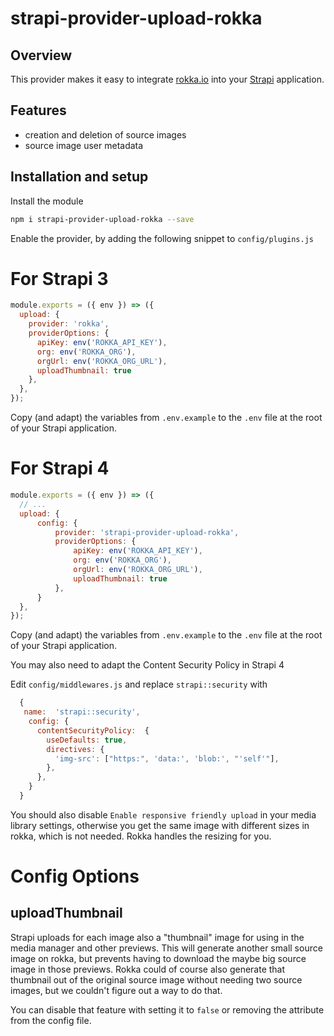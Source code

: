 # strapi-provider-upload-rokka

## Overview
This provider makes it easy to integrate [rokka.io](https://rokka.io/) into your [Strapi](https://strapi.io) application.

## Features
- creation and deletion of source images
- source image user metadata

## Installation and setup
Install the module
```sh
npm i strapi-provider-upload-rokka --save
```

Enable the provider, by adding the following snippet to `config/plugins.js`

# For Strapi 3

```js
module.exports = ({ env }) => ({
  upload: {
    provider: 'rokka',
    providerOptions: {
      apiKey: env('ROKKA_API_KEY'),
      org: env('ROKKA_ORG'),
      orgUrl: env('ROKKA_ORG_URL'), 
      uploadThumbnail: true
    },
  },
});
```

Copy (and adapt) the variables from `.env.example` to the `.env` file at the root of your Strapi application.

# For Strapi 4
```js
module.exports = ({ env }) => ({
  // ...
  upload: {
      config: {
          provider: 'strapi-provider-upload-rokka',
          providerOptions: {
              apiKey: env('ROKKA_API_KEY'),
              org: env('ROKKA_ORG'),
              orgUrl: env('ROKKA_ORG_URL'),
              uploadThumbnail: true
          },
      }
  },
});
```

Copy (and adapt) the variables from `.env.example` to the `.env` file at the root of your Strapi application.

You may also need to adapt the Content Security Policy in Strapi 4

Edit `config/middlewares.js` and replace `strapi::security` with 

```js
  {
   name:  'strapi::security',
    config: {
      contentSecurityPolicy:  {
        useDefaults: true,
        directives: {
          'img-src': ["https:", 'data:', 'blob:', "'self'"],
        },
      },
    }
  }
```

You should also disable `Enable responsive friendly upload` in your media library settings, otherwise you get the same image
with different sizes in rokka, which is not needed. Rokka handles the resizing for you.

# Config Options

## uploadThumbnail

Strapi uploads for each image also a "thumbnail" image for using in the media manager and other previews. This will
generate another small source image on rokka, but prevents having to download the maybe big source image in those previews.
Rokka could of course also generate that thumbnail out of the original source image without needing two source images, 
but we couldn't figure out a way to do that.

You can disable that feature with setting it to `false` or removing the attribute from the config file. 
